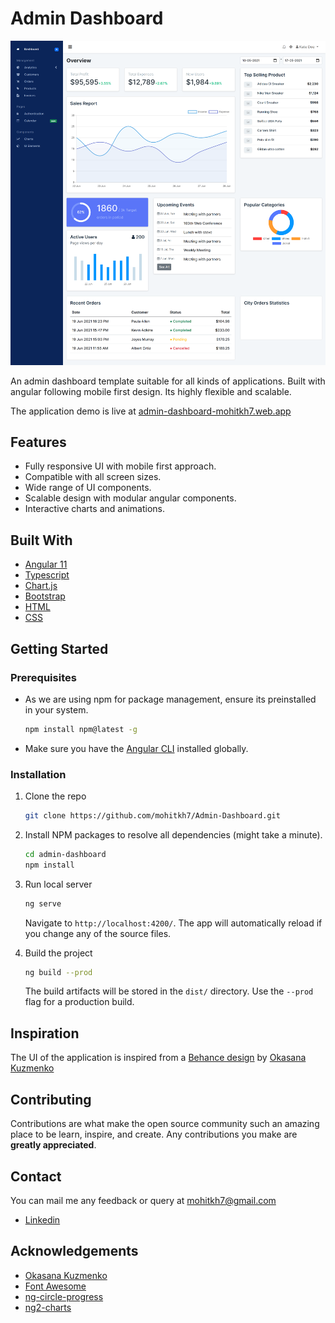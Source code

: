 # Admin Dashboard
![screenshot](./screenshots/demo-screenshot.png)

An admin dashboard template suitable for all kinds of applications. Built with angular following mobile first design. Its highly flexible and scalable.

The application demo is live at [admin-dashboard-mohitkh7.web.app](https://admin-dashboard-mohitkh7.web.app/)

## Features
- Fully responsive UI with mobile first approach.
- Compatible with all screen sizes.
- Wide range of UI components.
- Scalable design with modular angular components. 
- Interactive charts and animations.

## Built With
- [Angular 11](https://angular.io/)
- [Typescript](https://www.typescriptlang.org/)
- [Chart.js](https://www.chartjs.org/)
- [Bootstrap](https://getbootstrap.com/)
- [HTML](https://developer.mozilla.org/en-US/docs/Web/HTML)
- [CSS](https://developer.mozilla.org/en-US/docs/Web/CSS)

## Getting Started
### Prerequisites
* As we are using npm for package management, ensure its preinstalled in your system.
  ```sh
  npm install npm@latest -g
  ```

* Make sure you have the [Angular CLI](https://github.com/angular/angular-cli) installed globally.

### Installation

1. Clone the repo
   ```sh
   git clone https://github.com/mohitkh7/Admin-Dashboard.git
   ```
2. Install NPM packages to resolve all dependencies (might take a minute).
   ```sh
   cd admin-dashboard
   npm install
   ```
4. Run local server
   ```sh
   ng serve
   ```
   Navigate to `http://localhost:4200/`. The app will automatically reload if you change any of the source files.

5. Build the project
    ```sh
    ng build --prod
    ```
    The build artifacts will be stored in the `dist/` directory. Use the `--prod` flag for a production build.

## Inspiration
The UI of the application is inspired from a [Behance design](https://www.behance.net/gallery/101438923/Blueberry-CRM-Web-Dashboard) by [Okasana Kuzmenko](https://www.behance.net/oksi1325f04e)

## Contributing

Contributions are what make the open source community such an amazing place to be learn, inspire, and create. Any contributions you make are **greatly appreciated**.

## Contact
You can mail me any feedback or query at mohitkh7@gmail.com

- [Linkedin](https://www.linkedin.com/in/mohitkh7)

## Acknowledgements
* [Okasana Kuzmenko](https://www.behance.net/oksi1325f04e)
* [Font Awesome](https://fontawesome.com)
* [ng-circle-progress](https://www.npmjs.com/package/ng-circle-progress)
* [ng2-charts](https://www.npmjs.com/package/ng2-charts)